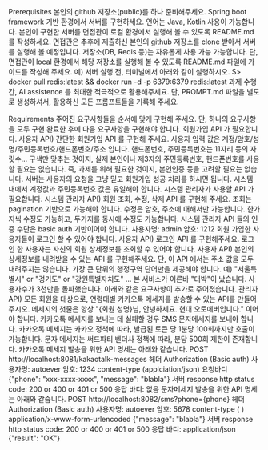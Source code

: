 Prerequisites
본인의 github 저장소(public)를 하나 준비해주세요.
Spring boot framework 기반 환경에서 서버를 구현하세요.
언어는 Java, Kotlin 사용이 가능합니다.
본인이 구현한 서버를 면접관이 로컬 환경에서 실행해 볼 수 있도록 README.md 를 작성하세요.
면접관은 추후에 제출하신 본인의 github 저장소를 clone 받아서 서버를 실행해 볼 예정입니다.
저장소(DB, Redis 등)는 자유롭게 사용 가능 가능합니다.
단, 면접관이 local 환경에서 해당 저장소를 실행해 볼 수 있도록 README.md 파일에 가이드를 작성해 주세요.
예) 서버 실행 전, 터미널에서 아래와 같이 실행하시오.
$> docker pull redis:latest && docker run -d -p 6379:6379 redis:latest
과제 수행 간, AI assistence 를 최대한 적극적으로 활용해주세요.
단, PROMPT.md 파일을 별도로 생성하셔서, 활용하신 모든 프롬프트들을 기록해 주세요.

Requirements
주어진 요구사항들을 순서에 맞게 구현해 주세요.
단, 하나의 요구사항을 모두 구현 완료한 후에 다음 요구사항을 구현해야 합니다.
회원가입 API 가 필요합니다.
사용자 API) 간단한 회원가입 API 를 구현해 주세요.
사용자 입력 값은 계정/암호/성명/주민등록번호/핸드폰번호/주소 입니다.
핸드폰번호, 주민등록번호는 11자리 등의 자릿수... 구색만 맞추는 것이지, 실제 본인이나 제3자의 주민등록번호, 핸드폰번호를 사용할 필요는
없습니다.
즉, 과제를 위해 필요한 것이지, 본인인증 등을 고려할 필요는 없습니다.
서버는 사용자의 요청을 그냥 믿고 회원가입 성공 처리를 하시면 됩니다.
시스템 내에서 계정값과 주민등록번호 값은 유일해야 합니다.
시스템 관리자가 사용할 API 가 필요합니다.
시스템 관리자 API) 회원 조회, 수정, 삭제 API 를 구현해 주세요.
조회는 pagination 기반으로 가능해야 합니다.
수정은 암호, 주소에 대해서만 가능합니다. 한가지씩 수정도 가능하고, 두가지를 동시에 수정도 가능합니다.
시스템 관리자 API 들의 인증 수단은 basic auth 기반이어야 합니다.
사용자명: admin
암호: 1212
회원 가입한 사용자들이 로그인 할 수 있어야 합니다.
사용자 API) 로그인 API 를 구현해주세요.
로그인 한 사용자는 자신의 회원 상세정보를 조회할 수 있어야 합니다.
사용자 API) 본인의 상세정보를 내려받을 수 있는 API 를 구현해주세요.
단, 이 API 에서는 주소 값을 모두 내려주지는 않습니다. 가장 큰 단위의 행정구역 단어만을 제공해야 합니다. 예) "서울특별시" or "경기도" or "강원특별자치도" ...
본 서비스가 이른바 "대박"이 났습니다. 사용자수가 3천만을 돌파했습니다.
아래와 같은 요구사항이 추가로 주어졌습니다.
관리자 API) 모든 회원을 대상으로, 연령대별 카카오톡 메세지를 발송할 수 있는 API를 만들어 주시오.
메세지의 첫줄은 항상 "{회원 성명}님, 안녕하세요. 현대 오토에버입니다." 이어야 합니다.
카카오톡 메세지를 보내는 데 실패할 경우 SMS 문자메세지를 보내야 합니다.
카카오톡 메세지는 카카오 정책에 따라, 발급된 토큰 당 1분당 100회까지만 호출이 가능합니다.
문자 메세지는 써드파티 벤더사 정책에 따라, 분당 500회 제한이 존재합니다.
카카오톡 메세지 발송을 위한 API 명세는 아래와 같습니다.
POST http://localhost:8081/kakaotalk-messages
헤더
Authorization (Basic auth)
사용자명: autoever
암호: 1234
content-type (applciation/json)
요청바디
{"phone": "xxx-xxxx-xxxx", "message": "blabla"}
서버 response http status code: 200 or 400 or 401 or 500
응답 바디: 없음
문자메세지 발송을 위한 API 명세는 아래와 같습니다.
POST http://localhost:8082/sms?phone={phone}
헤더
Authorization (Basic auth)
사용자명: autoever
암호: 5678
content-type ( )
application/x-www-form-urlencoded
{"message": "blabla"}
서버 response http status code: 200 or 400 or 401 or 500
응답 바디: application/json {"result": "OK"}
